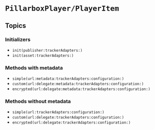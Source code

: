 # ``PillarboxPlayer/PlayerItem``

## Topics

### Initializers

- ``init(publisher:trackerAdapters:)``
- ``init(asset:trackerAdapters:)``

### Methods with metadata

- ``simple(url:metadata:trackerAdapters:configuration:)``
- ``custom(url:delegate:metadata:trackerAdapters:configuration:)``
- ``encrypted(url:delegate:metadata:trackerAdapters:configuration:)``

### Methods without metadata

- ``simple(url:trackerAdapters:configuration:)``
- ``custom(url:delegate:trackerAdapters:configuration:)``
- ``encrypted(url:delegate:trackerAdapters:configuration:)``
